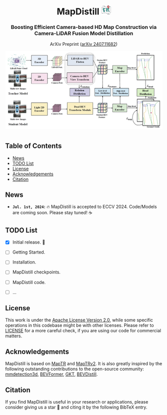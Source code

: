 <div align="center">
<h1>MapDistill <img src="assets/icon.png" width="30"></h1>
<h3>Boosting Efficient Camera-based HD Map Construction via Camera-LiDAR Fusion Model Distillation</h3>

ArXiv Preprint ([arXiv 2407.11682](https://arxiv.org/abs/2407.11682))

<center>
<img src='assets/framework.png'>
</center>
</div>

#

## Table of Contents
  - [News](#news)
  - [TODO List](#todo-list)
  - [License](#license)
  - [Acknowledgements](#acknowledgements)
  - [Citation](#citation)

## News
* **`Jul. 1st, 2024`:** :fire: MapDistill is accepted to ECCV 2024. Code/Models are coming soon. Please stay tuned! :coffee:


## TODO List
- [x] Initial release. 🚀
- [ ] Getting Started.
- [ ] Installation.
- [ ] MapDistill checkpoints.
- [ ] MapDistill code.
- [ ] ...


## License
This work is under the [Apache License Version 2.0](https://www.apache.org/licenses/LICENSE-2.0), while some specific operations in this codebase might be with other licenses. Please refer to [LICENSE](LICENSE) for a more careful check, if you are using our code for commercial matters.

## Acknowledgements

MapDistill is based on [MapTR](https://github.com/hustvl/MapTR/tree/main) and [MapTRv2](https://github.com/hustvl/MapTR/tree/maptrv2). It is also greatly inspired by the following outstanding contributions to the open-source community: [mmdetection3d](https://github.com/open-mmlab/mmdetection3d), [BEVFormer](https://github.com/fundamentalvision/BEVFormer), [GKT](https://github.com/hustvl/GKT), [BEVDistill](https://github.com/zehuichen123/BEVDistill).

## Citation
If you find MapDistill is useful in your research or applications, please consider giving us a star 🌟 and citing it by the following BibTeX entry.
